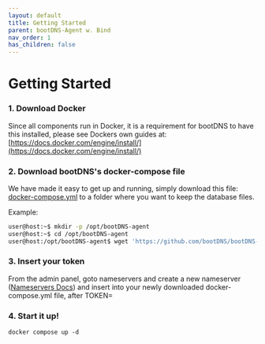 ```yaml
---
layout: default
title: Getting Started
parent: bootDNS-Agent w. Bind
nav_order: 1
has_children: false
---
```


# Getting Started

### 1. Download Docker
Since all components run in Docker, it is a requirement for bootDNS to have this installed, please see Dockers own guides at: [https://docs.docker.com/engine/install/](https://docs.docker.com/engine/install/)

### 2. Download bootDNS's docker-compose file
We have made it easy to get up and running, simply download this file: [docker-compose.yml](https://github.com/bootDNS/bootDNS-agent/blob/main/docker-compose.yml?raw=true) to a folder where you want to keep the database files.

Example:
```bash
user@host:~$ mkdir -p /opt/bootDNS-agent
user@host:~$ cd /opt/bootDNS-agent
user@host:/opt/bootDNS-agent$ wget 'https://github.com/bootDNS/bootDNS-agent/blob/main/docker-compose.yml?raw=true' -O docker-compose.yml
```
    
### 3. Insert your token
From the admin panel, goto nameservers and create a new nameserver ([Nameservers Docs](https://docs.bootdns.app/admin/nameservers.html)) 
and insert into your newly downloaded docker-compose.yml file, after TOKEN=

### 4. Start it up!
```
docker compose up -d 
```
